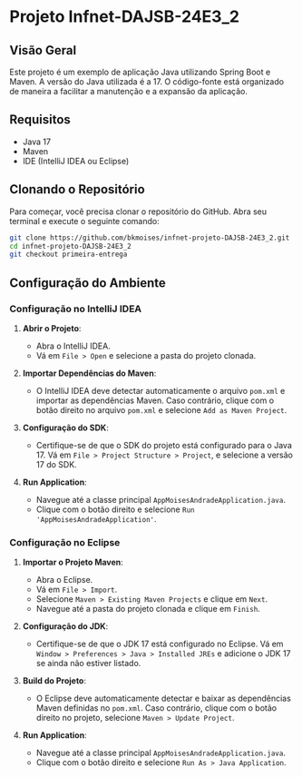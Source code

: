 # Projeto Infnet-DAJSB-24E3_2

## Visão Geral

Este projeto é um exemplo de aplicação Java utilizando Spring Boot e Maven. A versão do Java utilizada é a 17. O código-fonte está organizado de maneira a facilitar a manutenção e a expansão da aplicação.

## Requisitos

- Java 17
- Maven
- IDE (IntelliJ IDEA ou Eclipse)

## Clonando o Repositório

Para começar, você precisa clonar o repositório do GitHub. Abra seu terminal e execute o seguinte comando:

```bash
git clone https://github.com/bkmoises/infnet-projeto-DAJSB-24E3_2.git
cd infnet-projeto-DAJSB-24E3_2
git checkout primeira-entrega
```

## Configuração do Ambiente

### Configuração no IntelliJ IDEA

1. **Abrir o Projeto**:
    - Abra o IntelliJ IDEA.
    - Vá em `File > Open` e selecione a pasta do projeto clonada.

2. **Importar Dependências do Maven**:
    - O IntelliJ IDEA deve detectar automaticamente o arquivo `pom.xml` e importar as dependências Maven. Caso contrário, clique com o botão direito no arquivo `pom.xml` e selecione `Add as Maven Project`.

3. **Configuração do SDK**:
    - Certifique-se de que o SDK do projeto está configurado para o Java 17. Vá em `File > Project Structure > Project`, e selecione a versão 17 do SDK.

4. **Run Application**:
    - Navegue até a classe principal `AppMoisesAndradeApplication.java`.
    - Clique com o botão direito e selecione `Run 'AppMoisesAndradeApplication'`.

### Configuração no Eclipse

1. **Importar o Projeto Maven**:
    - Abra o Eclipse.
    - Vá em `File > Import`.
    - Selecione `Maven > Existing Maven Projects` e clique em `Next`.
    - Navegue até a pasta do projeto clonada e clique em `Finish`.

2. **Configuração do JDK**:
    - Certifique-se de que o JDK 17 está configurado no Eclipse. Vá em `Window > Preferences > Java > Installed JREs` e adicione o JDK 17 se ainda não estiver listado.

3. **Build do Projeto**:
    - O Eclipse deve automaticamente detectar e baixar as dependências Maven definidas no `pom.xml`. Caso contrário, clique com o botão direito no projeto, selecione `Maven > Update Project`.

4. **Run Application**:
    - Navegue até a classe principal `AppMoisesAndradeApplication.java`.
    - Clique com o botão direito e selecione `Run As > Java Application`.
